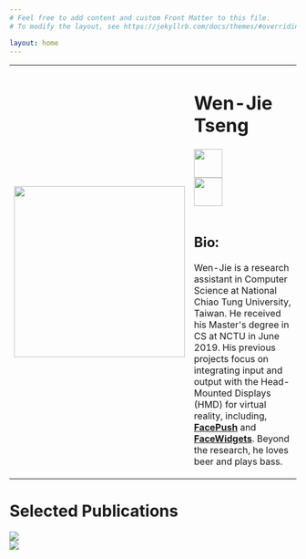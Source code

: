 ```yaml
---
# Feel free to add content and custom Front Matter to this file.
# To modify the layout, see https://jekyllrb.com/docs/themes/#overriding-theme-defaults

layout: home
---
```


<!-- <center>
<img src="https://wenjietseng.github.io/images/me-berlin.JPG">
</center>

<center>Berlin Oct. 2018</center> -->

<table width="800px" cellpadding="0" cellspacing="0">
    <tbody>
    <td width="300px" valign="middle" background-color="#fdfdfd">
        <div class="img">
            <span class="noborderimg">
                <a class="me-img">
                    <img src="https://wenjietseng.github.io/images/me-berlin2.JPG" width="300">
                </a>
            </span>
        </div>
    </td>
    <td width="500px" valigh="middle">
        <h1><b>Wen-Jie Tseng</b></h1>
        <!-- <a href="http://wenjietseng.github.io/documents/CV_Wen_Jie_Tseng.pdf"><b>Academic CV</b></a> -->
        <table width="100px" cellpadding="0" cellspacing="0">
        <tbody>
            <tr>
            <!-- <td width="50px" valign="left" background-color="#fdfdfd"> -->
                <div class="img">
                    <span class="noborderimg">
                        <a class="cv-img" href="http://wenjietseng.github.io/documents/CV_Wen_Jie_Tseng.pdf">
                            <img src="https://wenjietseng.github.io/images/cv.png" width="50px">
                        </a>
                    </span>
                </div>
            <!-- </td> -->
            <!-- <td width="50px" valign="left" background-color="#fdfdfd"> -->
                <div class="img">
                    <span class="noborderimg">
                        <a href="mailto:wenjietseng@gmail.com">
                            <img src="https://wenjietseng.github.io/images/email.png" width="50px">
                        </a>
                    </span>
                </div>      
            <!-- </td> -->
            </tr>
        </tbody>
        </table>
        <h2><b>Bio:</b></h2>
                <p>Wen-Jie is a research assistant in Computer Science at National Chiao Tung University, Taiwan. He received his Master's degree in CS at NCTU in June 2019. His previous projects focus on integrating input and output with the Head-Mounted Displays (HMD) for virtual reality, including, <a href="http://wenjietseng.github.io/projects/FacePush/"><b>FacePush</b></a> and <a href="http://wenjietseng.github.io/projects/FaceWidgets/"><b>FaceWidgets</b></a>.
                Beyond the research, he loves beer and plays bass.
                </p>
    </td>
    </tbody>    
</table>

# Selected Publications

<div class="img">
    <span class="noborderimg">
    <a class="project-img" href="http://wenjietseng.github.io/projects/FaceWidgets">
    <img src="https://wenjietseng.github.io/images/facewidgets.JPG">
    </a>
    </span>
</div>

<div class="img">
    <span class="noborderimg">
    <a class="project-img" href="http://wenjietseng.github.io/projects/FacePush">
    <img src="https://wenjietseng.github.io/images/facepush.png">
    </a>
    </span>
</div>